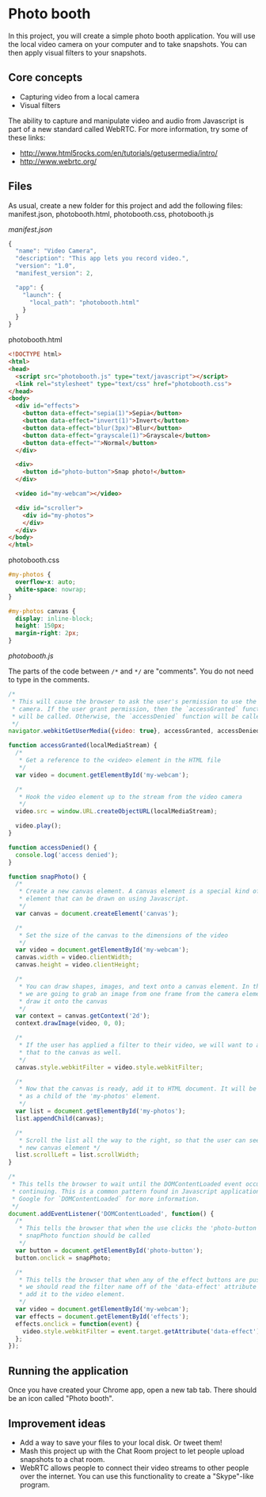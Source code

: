 # Photo booth

In this project, you will create a simple photo booth application. You will use
the local video camera on your computer and to take snapshots. You can then apply
visual filters to your snapshots.

## Core concepts

 * Capturing video from a local camera
 * Visual filters

The ability to capture and manipulate video and audio from Javascript is part
of a new standard called WebRTC. For more information, try some of these links:

  * http://www.html5rocks.com/en/tutorials/getusermedia/intro/
  * http://www.webrtc.org/


## Files

As usual, create a new folder for this project and add the following files: manifest.json, photobooth.html, photobooth.css, photobooth.js

*manifest.json*

~~~ javascript
{
  "name": "Video Camera",
  "description": "This app lets you record video.",
  "version": "1.0",
  "manifest_version": 2,

  "app": {
    "launch": {
      "local_path": "photobooth.html"
    }
  }
}
~~~

<div class='break'></div>

photobooth.html

~~~ html
<!DOCTYPE html>
<html>
<head>
  <script src="photobooth.js" type="text/javascript"></script>
  <link rel="stylesheet" type="text/css" href="photobooth.css">
</head>
<body>
  <div id="effects">
    <button data-effect="sepia(1)">Sepia</button>
    <button data-effect="invert(1)">Invert</button>
    <button data-effect="blur(3px)">Blur</button>
    <button data-effect="grayscale(1)">Grayscale</button>
    <button data-effect="">Normal</button>
  </div>

  <div>
    <button id="photo-button">Snap photo!</button>
  </div>

  <video id="my-webcam"></video>

  <div id="scroller">
    <div id="my-photos">
    </div>
  </div>
</body>
</html>
~~~

photobooth.css

~~~ css
#my-photos {
  overflow-x: auto;
  white-space: nowrap;
}

#my-photos canvas {
  display: inline-block;
  height: 150px;
  margin-right: 2px;
}
~~~

*photobooth.js*

The parts of the code between `/*` and `*/` are "comments". You do not need to
type in the comments.

~~~ javascript
/*
 * This will cause the browser to ask the user's permission to use the video
 * camera. If the user grant permission, then the `accessGranted` function
 * will be called. Otherwise, the `accessDenied` function will be called.
 */
navigator.webkitGetUserMedia({video: true}, accessGranted, accessDenied);

function accessGranted(localMediaStream) {
  /*
   * Get a reference to the <video> element in the HTML file
   */
  var video = document.getElementById('my-webcam');

  /*
   * Hook the video element up to the stream from the video camera
   */
  video.src = window.URL.createObjectURL(localMediaStream);

  video.play();
}

function accessDenied() {
  console.log('access denied');
}

function snapPhoto() {
  /*
   * Create a new canvas element. A canvas element is a special kind of HTML
   * element that can be drawn on using Javascript.
   */
  var canvas = document.createElement('canvas');

  /*
   * Set the size of the canvas to the dimensions of the video
   */
  var video = document.getElementById('my-webcam');
  canvas.width = video.clientWidth;
  canvas.height = video.clientHeight;

  /*
   * You can draw shapes, images, and text onto a canvas element. In this case
   * we are going to grab an image from one frame from the camera element and
   * draw it onto the canvas
   */
  var context = canvas.getContext('2d');
  context.drawImage(video, 0, 0);

  /*
   * If the user has applied a filter to their video, we will want to apply
   * that to the canvas as well.
   */
  canvas.style.webkitFilter = video.style.webkitFilter;

  /*
   * Now that the canvas is ready, add it to HTML document. It will be added
   * as a child of the 'my-photos' element.
   */
  var list = document.getElementById('my-photos');
  list.appendChild(canvas);

  /*
   * Scroll the list all the way to the right, so that the user can see the
   * new canvas element */
  list.scrollLeft = list.scrollWidth;
}

/*
 * This tells the browser to wait until the DOMContentLoaded event occurs before
 * continuing. This is a common pattern found in Javascript applications.
 * Google for `DOMContentLoaded` for more information.
 */
document.addEventListener('DOMContentLoaded', function() {
  /*
   * This tells the browser that when the use clicks the 'photo-button', the
   * snapPhoto function should be called
   */
  var button = document.getElementById('photo-button');
  button.onclick = snapPhoto;

  /*
   * This tells the browser that when any of the effect buttons are pushed,
   * we should read the filter name off of the 'data-effect' attribute and
   * add it to the video element.
   */
  var video = document.getElementById('my-webcam');
  var effects = document.getElementById('effects');
  effects.onclick = function(event) {
    video.style.webkitFilter = event.target.getAttribute('data-effect');
  };
});

~~~

## Running the application

Once you have created your Chrome app, open a new tab tab. There should be an
icon called "Photo booth".


## Improvement ideas

  - Add a way to save your files to your local disk. Or tweet them!
  - Mash this project up with the Chat Room project to let people upload
    snapshots to a chat room.
  - WebRTC allows people to connect their video streams to other people over the
    internet. You can use this functionality to create a "Skype"-like program.
